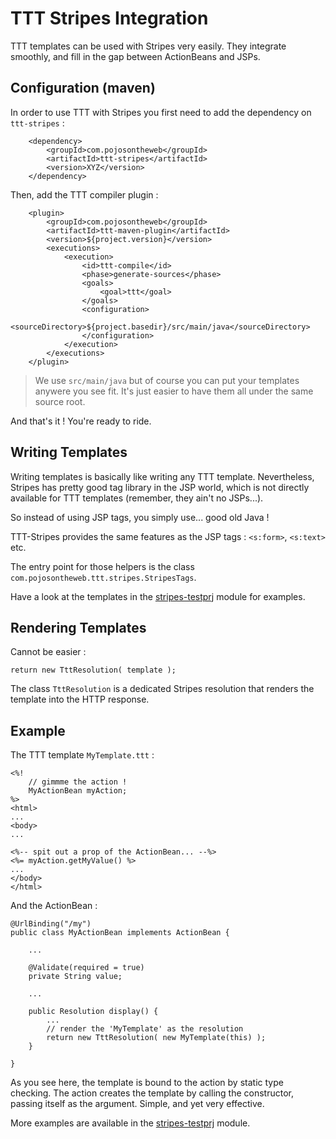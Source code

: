 # TTT Stripes Integration

TTT templates can be used with Stripes very easily. They integrate 
smoothly, and fill in the gap between ActionBeans and JSPs.

## Configuration (maven)

In order to use TTT with Stripes you first need to add the dependency
on `ttt-stripes` :

        <dependency>
            <groupId>com.pojosontheweb</groupId>
            <artifactId>ttt-stripes</artifactId>
            <version>XYZ</version>
        </dependency>
        
Then, add the TTT compiler plugin :

		<plugin>
			<groupId>com.pojosontheweb</groupId>
			<artifactId>ttt-maven-plugin</artifactId>
			<version>${project.version}</version>
			<executions>
				<execution>
					<id>ttt-compile</id>
					<phase>generate-sources</phase>
					<goals>
						<goal>ttt</goal>
					</goals>
					<configuration>
						<sourceDirectory>${project.basedir}/src/main/java</sourceDirectory>
					</configuration>
				</execution>
			</executions>
		</plugin>

> We use `src/main/java` but of course you can put your templates 
> anywere you see fit. It's just easier to have them all under the same 
> source root.

And that's it ! You're ready to ride. 

## Writing Templates

Writing templates is basically like writing any TTT template. Nevertheless,
Stripes has pretty good tag library in the JSP world, which is not directly 
available for TTT templates (remember, they ain't no JSPs...).

So instead of using JSP tags, you simply use... good old Java !

TTT-Stripes provides the same features as the JSP tags : `<s:form>`,
`<s:text>` etc.
 
The entry point for those helpers is the class `com.pojosontheweb.ttt.stripes.StripesTags`.
 
Have a look at the templates in the 
[stripes-testprj](https://github.com/pojosontheweb/ttt/tree/master/stripes-testprj/src/main/java/stttripes/templates) module
for examples.

## Rendering Templates

Cannot be easier :

	return new TttResolution( template );

The class `TttResolution` is a dedicated Stripes resolution that renders the 
template into the HTTP response.
 
## Example

The TTT template `MyTemplate.ttt` :

	<%!
		// gimmme the action !
		MyActionBean myAction;
	%>
	<html>
	...
	<body>
	...
	
	<%-- spit out a prop of the ActionBean... --%>
	<%= myAction.getMyValue() %>
	...
	</body>
	</html>

And the ActionBean :

	@UrlBinding("/my")
	public class MyActionBean implements ActionBean {
	
		...
				
		@Validate(required = true)
		private String value; 
		
		...
				
		public Resolution display() {
			...			
			// render the 'MyTemplate' as the resolution
			return new TttResolution( new MyTemplate(this) ); 		
		}
	
	}

As you see here, the template is bound to the action by static 
type checking. The action creates the template by calling the 
constructor, passing itself as the argument. Simple, and yet 
very effective.

More examples are available in the 
[stripes-testprj](https://github.com/pojosontheweb/ttt/tree/master/stripes-testprj) 
module.
